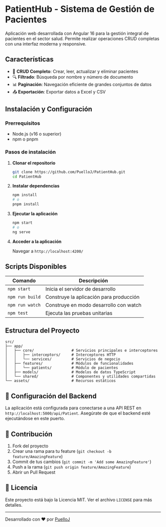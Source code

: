# PatientHub - Sistema de Gestión de Pacientes

Aplicación web desarrollada con Angular 16 para la gestión integral de pacientes en el sector salud. Permite realizar operaciones CRUD completas con una interfaz moderna y responsive.

## Características

- 📝 **CRUD Completo**: Crear, leer, actualizar y eliminar pacientes
- 🔍 **Filtrado**: Búsqueda por nombre y número de documento
- 📊 **Paginación**: Navegación eficiente de grandes conjuntos de datos
- 📤 **Exportación**: Exportar datos a Excel y CSV

## Instalación y Configuración

### Prerrequisitos
- Node.js (v16 o superior)
- npm o pnpm

### Pasos de instalación

1. **Clonar el repositorio**
   ```bash
   git clone https://github.com/PuelloJ/PatientHub.git
   cd PatientHub
   ```

2. **Instalar dependencias**
   ```bash
   npm install
   # o
   pnpm install
   ```

3. **Ejecutar la aplicación**
   ```bash
   npm start
   # o
   ng serve
   ```

4. **Acceder a la aplicación**
   
   Navegar a `http://localhost:4200/`

## Scripts Disponibles

| Comando | Descripción |
|---------|-------------|
| `npm start` | Inicia el servidor de desarrollo |
| `npm run build` | Construye la aplicación para producción |
| `npm run watch` | Construye en modo desarrollo con watch |
| `npm test` | Ejecuta las pruebas unitarias |

## Estructura del Proyecto

```
src/
├── app/
│   ├── core/                 # Servicios principales e interceptores
│   │   ├── interceptors/     # Interceptores HTTP
│   │   └── services/         # Servicios de negocio
│   ├── features/             # Módulos de funcionalidades
│   │   └── patients/         # Módulo de pacientes
│   ├── models/               # Modelos de datos TypeScript
│   └── shared/               # Componentes y utilidades compartidas
└── assets/                   # Recursos estáticos
```

## 🔧 Configuración del Backend

La aplicación está configurada para conectarse a una API REST en `http://localhost:5000/api/Patient`. Asegúrate de que el backend esté ejecutándose en este puerto.

## 🤝 Contribución

1. Fork del proyecto
2. Crear una rama para tu feature (`git checkout -b feature/AmazingFeature`)
3. Commit de tus cambios (`git commit -m 'Add some AmazingFeature'`)
4. Push a la rama (`git push origin feature/AmazingFeature`)
5. Abrir un Pull Request

## 📄 Licencia

Este proyecto está bajo la Licencia MIT. Ver el archivo `LICENSE` para más detalles.

---

Desarrollado con ❤️ por [PuelloJ](https://github.com/PuelloJ) 

